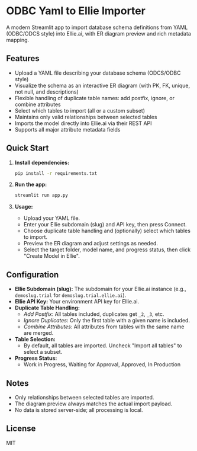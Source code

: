 # ODBC Yaml to Ellie Importer

A modern Streamlit app to import database schema definitions from YAML (ODBC/ODCS style) into Ellie.ai, with ER diagram preview and rich metadata mapping.

## Features
- Upload a YAML file describing your database schema (ODCS/ODBC style)
- Visualize the schema as an interactive ER diagram (with PK, FK, unique, not null, and descriptions)
- Flexible handling of duplicate table names: add postfix, ignore, or combine attributes
- Select which tables to import (all or a custom subset)
- Maintains only valid relationships between selected tables
- Imports the model directly into Ellie.ai via their REST API
- Supports all major attribute metadata fields

## Quick Start

1. **Install dependencies:**
   ```bash
   pip install -r requirements.txt
   ```

2. **Run the app:**
   ```bash
   streamlit run app.py
   ```

3. **Usage:**
   - Upload your YAML file.
   - Enter your Ellie subdomain (slug) and API key, then press Connect.
   - Choose duplicate table handling and (optionally) select which tables to import.
   - Preview the ER diagram and adjust settings as needed.
   - Select the target folder, model name, and progress status, then click "Create Model in Ellie".

## Configuration
- **Ellie Subdomain (slug):** The subdomain for your Ellie.ai instance (e.g., `demoslug.trial` for `demoslug.trial.ellie.ai`).
- **Ellie API Key:** Your environment API key for Ellie.ai.
- **Duplicate Table Handling:**
  - *Add Postfix*: All tables included, duplicates get `_2`, `_3`, etc.
  - *Ignore Duplicates*: Only the first table with a given name is included.
  - *Combine Attributes*: All attributes from tables with the same name are merged.
- **Table Selection:**
  - By default, all tables are imported. Uncheck "Import all tables" to select a subset.
- **Progress Status:**
  - Work in Progress, Waiting for Approval, Approved, In Production

## Notes
- Only relationships between selected tables are imported.
- The diagram preview always matches the actual import payload.
- No data is stored server-side; all processing is local.

## License
MIT 